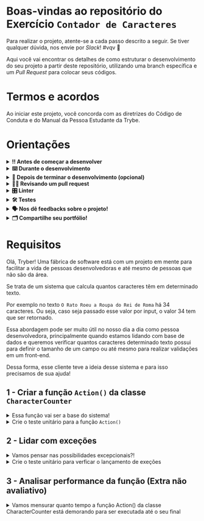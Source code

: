 # Boas-vindas ao repositório do Exercício `Contador de Caracteres` 

Para realizar o projeto, atente-se a cada passo descrito a seguir. Se tiver qualquer dúvida, nos envie por _Slack_! #vqv 🚀

Aqui você vai encontrar os detalhes de como estruturar o desenvolvimento do seu projeto a partir deste repositório, utilizando uma branch específica e um _Pull Request_ para colocar seus códigos.

# Termos e acordos

Ao iniciar este projeto, você concorda com as diretrizes do Código de Conduta e do Manual da Pessoa Estudante da Trybe.

# Orientações

<details>
  <summary><strong>‼️ Antes de começar a desenvolver</strong></summary><br />

  1. Clone o repositório

  - Use o comando: `git clone git@github.com:tryber/acc-csharp-0x-project/exercise-character-counter`.git`.
  - Entre na pasta do repositório que você acabou de clonar:
    - `cd acc-csharp-0x-project/exercise-character-counter`

  2. Instale as dependências

  - `dotnet restore`.
  
  3. Crie uma branch a partir da branch `master`

  - Verifique que você está na branch `master`
    - Exemplo: `git branch`
  - Se não estiver, mude para a branch `master`
    - Exemplo: `git checkout master`
  - Agora crie uma branch à qual você vai submeter os `commits` do seu projeto
    - Você deve criar uma branch no seguinte formato: `nome-de-usuario-nome-do-projeto`
    - Exemplo: `git checkout -b joaozinho-acc-0x-project/exercise-character-counter`

  4. Adicione as mudanças ao _stage_ do Git e faça um `commit`

  - Verifique que as mudanças ainda não estão no _stage_
    - Exemplo: `git status` (deve aparecer listada a pasta _joaozinho_ em vermelho)
  - Adicione o novo arquivo ao _stage_ do Git
    - Exemplo:
      - `git add .` (adicionando todas as mudanças - _que estavam em vermelho_ - ao stage do Git)
      - `git status` (deve aparecer listado o arquivo _joaozinho/README.md_ em verde)
  - Faça o `commit` inicial
    - Exemplo:
      - `git commit -m 'iniciando o projeto character counter'` (fazendo o primeiro commit)
      - `git status` (deve aparecer uma mensagem tipo essa:  _nothing to commit_ )

  5. Adicione a sua branch com o novo `commit` ao repositório remoto

  - Usando o exemplo anterior: `git push -u origin joaozinho-acc-0x-project/exercise-character-counter`

  6. Crie um novo `Pull Request` _(PR)_

  - Vá até a página de _Pull Requests_ do [repositório no GitHub](https://github.com/tryber/acc-csharp-0x-project/exercise-character-counter`/pulls)
  - Clique no botão verde _"New pull request"_
  - Clique na caixa de seleção _"Compare"_ e escolha a sua branch **com atenção**
  - Coloque um título para a sua _Pull Request_
    - Exemplo: _"Cria tela de busca"_
  - Clique no botão verde _"Create pull request"_
  - Adicione uma descrição para o _Pull Request_ e clique no botão verde _"Create pull request"_
  - **Não se preocupe em preencher mais nada por enquanto!**
  - Volte até a [página de _Pull Requests_ do repositório](https://github.com/tryber/acc-csharp-0x-project/exercise-character-counter`/pulls) e confira que o seu _Pull Request_ está criado

</details>

<details>
  <summary><strong>⌨️ Durante o desenvolvimento</strong></summary><br/>

  - Faça `commits` das alterações que você fizer no código regularmente

  - Lembre-se sempre, após um (ou alguns) `commits` de atualizar o repositório remoto

  - Os comandos que você utilizará com mais frequência são:
    1. `git status` _(para verificar o que está em vermelho - fora do stage - e o que está em verde - no stage)_
    2. `git add` _(para adicionar arquivos ao stage do Git)_
    3. `git commit` _(para criar um commit com os arquivos que estão no stage do Git)_
    4. `git push -u origin nome-da-branch` _(para enviar o commit para o repositório remoto na primeira vez que fizer o `push` de uma nova branch)_
    5. `git push` _(para enviar o commit para o repositório remoto após o passo anterior)_

</details>

<details>
  <summary><strong>🤝 Depois de terminar o desenvolvimento (opcional)</strong></summary><br/>

  Para sinalizar que o seu projeto está pronto para o _"Code Review"_, faça o seguinte:

  - Vá até a página **DO SEU** _Pull Request_, adicione a label de _"code-review"_ e marque seus colegas:

    - No menu à direita, clique no _link_ **"Labels"** e escolha a _label_ **code-review**;

    - No menu à direita, clique no _link_ **"Assignees"** e escolha **o seu usuário**;

    - No menu à direita, clique no _link_ **"Reviewers"** e digite `students`, selecione o time `tryber/students-sd-0x`.

  Caso tenha alguma dúvida, [aqui tem um video explicativo](https://vimeo.com/362189205).

</details>

<details>
  <summary><strong>🕵🏿 Revisando um pull request</strong></summary><br />

  Use o conteúdo sobre [Code Review](https://app.betrybe.com/course/real-life-engineer/code-review) para te ajudar a revisar os _Pull Requests_.

</details>

<details>
  <summary><strong>🎛 Linter</strong></summary><br />

  Usaremos o [NetAnalyzer](https://docs.microsoft.com/pt-br/dotnet/fundamentals/code-analysis/overview) para fazer a análise estática do seu código.

  Este projeto já vem com as dependências relacionadas ao _linter_ configuradas no arquivo `main.yml`.

  O analisador já é instalado pelo plugin da `Microsoft C#` no `VSCode`. Para isso, basta fazer o download do [plugin](https://marketplace.visualstudio.com/items?itemName=ms-dotnettools.csharp) e instalá-lo.
</details>

<details>
  <summary><strong>🛠 Testes</strong></summary><br />

  O .NET já possui sua própria plataforma de testes.
  
  Este projeto já vem configurado e com suas dependências.

  ### Executando todos os testes

  Para executar os testes com o .NET, execute o comando dentro do diretório do seu projeto `src/<project>` ou de seus testes `src/<project>.Test`!

  ```
  dotnet test
  ```

  ### Executando um teste específico

  Para executar um teste expecífico, basta executar o comando `dotnet test --filter Name~TestMethod1`.

  :warning: **Importante:** o comando irá executar testes cujo nome contém `TestMethod1`.

  :warning: **O avaliador automático não necessariamente avalia seu projeto na ordem em que os requisitos aparecem no readme. Isso acontece para deixar o processo de avaliação mais rápido. Então, não se assuste se isso acontecer, ok?**

  ### Outras opções para testes
  - Algumas opções que podem lhe ajudar são:
    -  `-?|-h|--help`: exibem a descrição completa de como utilizar o comando.
    -  `-t|--list-tests`: lista todos os testes, ao invés de executá-los.
    -  `-v|--verbosity <LEVEL>`: define o nível de detalhe na resposta dos testes.
      - `q | quiet`
      - `m | minimal`
      - `n | normal`
      - `d | detailed`
      - `diag | diagnostic`
      - Exemplo de uso: 
         ```
           dotnet test -v diag
         ```
         ou
         ```            
           dotnet test --verbosity=diagnostic
         ``` 
</details>

<details>
  <summary><strong>🗣 Nos dê feedbacks sobre o projeto!</strong></summary><br />

Ao finalizar e submeter o projeto, não se esqueça de avaliar sua experiência preenchendo o formulário. 
**Leva menos de 3 minutos!**

[FORMULÁRIO DE AVALIAÇÃO DE PROJETO](https://be-trybe.typeform.com/to/ZTeR4IbH)

</details>

<details>
  <summary><strong>🗂 Compartilhe seu portfólio!</strong></summary><br />

  Você sabia que o LinkedIn é a principal rede social profissional e que compartilhar aprendizados lá é muito importante para quem deseja construir uma carreira de sucesso? Compartilhe este projeto no seu LinkedIn, marque o perfil da Trybe (@trybe) e mostre para a sua rede toda a sua evolução.

</details>

# Requisitos

Olá, Tryber! Uma fábrica de software está com um projeto em mente para facilitar a vida de pessoas desenvolvedoras e até mesmo de pessoas que não são da área. 

Se trata de um sistema que calcula quantos caracteres têm em determinado texto. 

Por exemplo no texto `O Rato Roeu a Roupa do Rei de Roma` há 34 caracteres. Ou seja, caso seja passado esse valor por input, o valor 34 tem que ser retornado. 

Essa abordagem pode ser muito útil no nosso dia a dia como pessoa desenvolvedora, principalmente quando estamos lidando com base de dados e queremos verificar quantos caracteres determinado texto possui para definir o tamanho de um campo ou até mesmo para realizar validações em um front-end. 

Dessa forma, esse cliente teve a ideia desse sistema e para isso precisamos de sua ajuda!
 
## 1 - Criar a função `Action()` da classe `CharacterCounter`

<details>
  <summary>Essa função vai ser a base do sistema!</summary><br />

Essa função vai ser o *core* do sistema, ou seja, a regra de negócio vai estar armazenada nela. 

A ideia é caso seja passado como parâmetro uma string, como por exemplo: `Isso é um texto`, tem que ser retornado o valor inteiro `15`. Dessa forma, correspondendo ao tamanho do texto mencionado no exemplo.

</details>

<details>
  <summary>Crie o teste unitário para a função <code>Action()</code></summary><br />

Utilizando xUnit + FluentAssertions, realize testes unitários para se certificar que a função está retornando o número correto referente à quantidade de caracteres passada nos casos de teste.

Por exemplo, se o texto passado em input for `Eu sou uma pessoa desenvolvedora formada na Trybe`, o retorno tem que ser: `49`.

</details>

## 2 - Lidar com exceções 

<details>
  <summary>Vamos pensar nas possibilidades excepcionais?!</summary><br />

Estava aqui pensando, se na função `Action()` da classe `CharacterCounter`, o parâmetro `text` chegar `null`? Segue os requisitos e ações a realizar:

- Lance e capture uma exceção do tipo `NullReferenceException` com a mensagem `Valor de texto inválido`.

- Manipule a exceção dando um console na mensagem da exceção capturada e relance a exceção para o fluxo de controle de chamada da função.

</details>

<details>
  <summary>Crie o teste unitário para verficar o lançamento de exeções</summary><br />

Para testar o funcionamento do lançamento de exceção, utilize os testes unitários. Caso o valor passado em `text` for nulo, a exceção do tipo `NullReferenceException` tem que ser lançada. 

</details>

## 3 - Analisar performance da função (Extra não avaliativo)

<details>
  <summary>Vamos mensurar quanto tempo a função Action() da classe CharacterCounter está demorando para ser executada até o seu final</summary><br />

Para análise de performance da função utilize um watch no início da função, seguindo o código:

`var watch = Stopwatch.StartNew();`

Adicione a referência na classe: 

`using System.Diagnostics;`

Dessa forma é possível mensurar seu tempo.

Para obter o resultado da métrica do tempo em Milissegundo utilize:

`watch.ElapsedMilliseconds`

Não esqueça de escrever esse valor no console. E independentemente de ser causada exceção ou não, essa informação tem que ser impressa no console no fim da função. Além disso, não esqueça de parar o watch, utilizando o código seguinte:

`watch.Stop();`

Dessa forma é possível mensurar o tempo da função e garantir uma análise da performance de quanto tempo a mesma está demorando para ser executada. 

</details>


